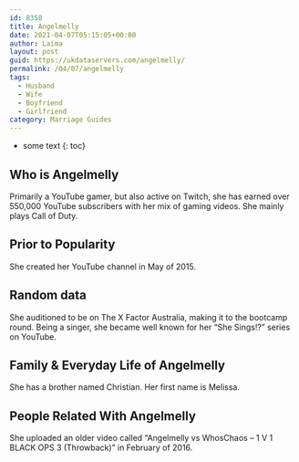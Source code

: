 ```yaml
---
id: 8358
title: Angelmelly
date: 2021-04-07T05:15:05+00:00
author: Laima
layout: post
guid: https://ukdataservers.com/angelmelly/
permalink: /04/07/angelmelly
tags:
  - Husband
  - Wife
  - Boyfriend
  - Girlfriend
category: Marriage Guides
---
```


* some text
{: toc}


## Who is Angelmelly
                  
                  
                  
Primarily a YouTube gamer, but also active on Twitch, she has earned over 550,000 YouTube subscribers with her mix of gaming videos. She mainly plays Call of Duty.
                  
              
            
              
            
                
                
                
## Prior to Popularity
                  
                  
                  
She created her YouTube channel in May of 2015.
                  
              
            
              
            
                
                
                
## Random data
                  
                  
                  
She auditioned to be on The X Factor Australia, making it to the bootcamp round. Being a singer, she became well known for her &#8220;She Sings!?&#8221; series on YouTube.
                  
              
            
              
            
                
                
                
## Family & Everyday Life of Angelmelly
                  
                  
                  
She has a brother named Christian. Her first name is Melissa.
                  
              
            
              
            
                
                
                
## People Related With Angelmelly
                  
                  
                  
She uploaded an older video called &#8220;Angelmelly vs WhosChaos &#8211; 1 V 1 BLACK OPS 3 (Throwback)&#8221; in February of 2016.
                  
              
            
              
            
                
              
            
              
              
            
            
              
            
          
          
          
